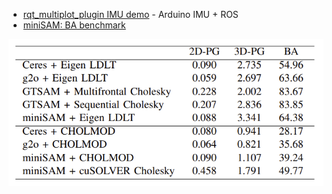 - [rqt_multiplot_plugin IMU demo](https://hackmd.io/@3OnqnT1fTvGgrRoxGGdA-g/SJeUHP3bg?type=view) - Arduino IMU + ROS
- [miniSAM: BA benchmark](https://arxiv.org/pdf/1909.00903.pdf)

![](./resources/BA_comparison.png)